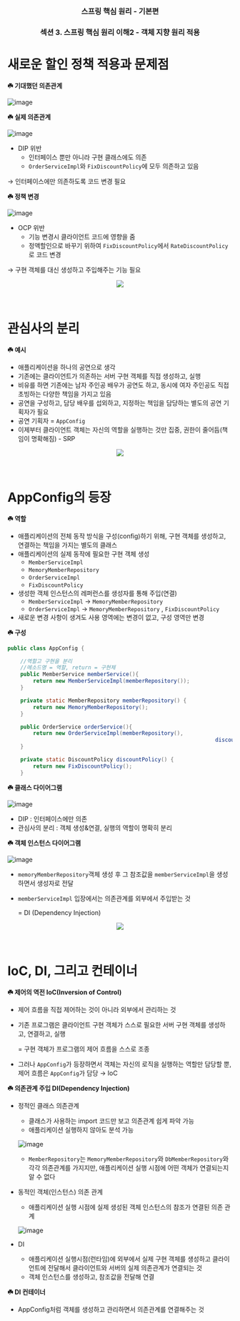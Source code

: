 <h3 align="center"> 스프링 핵심 원리 - 기본편 </h3>
<h3 align="center"> 섹션 3. 스프링 핵심 원리 이해2 - 객체 지향 원리 적용 </h3>

# 새로운 할인 정책 적용과 문제점

**☘️ 기대했던 의존관계**

![image](https://github.com/zzu-yaaa/Leets-Study-Spring-Basic/assets/110540359/d5a0f14a-e9db-440b-a2ad-7812a76a7386)


**☘️ 실제 의존관계**

![image](https://github.com/zzu-yaaa/Leets-Study-Spring-Basic/assets/110540359/eebcb742-48eb-4a49-95d4-a26aaff7aee8)

- DIP 위반
    - 인터페이스 뿐만 아니라 구현 클래스에도 의존
    - `OrderServiceImpl`와 `FixDiscountPolicy`에 모두 의존하고 있음

→ 인터페이스에만 의존하도록 코드 변경 필요

**☘️ 정책 변경**

![image](https://github.com/zzu-yaaa/Leets-Study-Spring-Basic/assets/110540359/2d7d215a-8020-4feb-a333-03b5485bbc9d)

- OCP 위반
    - 기능 변경시 클라이언트 코드에 영향을 줌
    - 정액할인으로 바꾸기 위하여 `FixDiscountPolicy`에서 `RateDiscountPolicy`로 코드 변경

→ 구현 객체를 대신 생성하고 주입해주는 기능 필요

<p align="center"> <img src="https://github.com/zzu-yaaa/Leets-Study-Spring-Basic/assets/110540359/4076f66c-3b6e-40a8-93d6-42d1351b758d"> </p> </br>


# 관심사의 분리

**☘️ 예시**

- 애플리케이션을 하나의 공연으로 생각
- 기존에는 클라이언트가 의존하는 서버 구현 객체를 직접 생성하고, 실행
- 비유를 하면 기존에는 남자 주인공 배우가 공연도 하고, 동시에 여자 주인공도 직접 초빙하는 다양한 책임을 가지고 있음
- 공연을 구성하고, 담당 배우를 섭외하고, 지정하는 책임을 담당하는 별도의 공연 기획자가 필요
- 공연 기획자 = `AppConfig`
- 이제부터 클라이언트 객체는 자신의 역할을 실행하는 것만 집중, 권한이 줄어듬(책임이 명확해짐) - SRP
<p align="center"> <img src="https://github.com/zzu-yaaa/Leets-Study-Spring-Basic/assets/110540359/4076f66c-3b6e-40a8-93d6-42d1351b758d"> </p> </br>

# AppConfig의 등장

**☘️ 역할**

- 애플리케이션의 전체 동작 방식을 구성(config)하기 위해, 구현 객체를 생성하고, 연결하는 책임을 가지는 별도의 클래스
- 애플리케이션의 실제 동작에 필요한 구현 객체 생성
    - `MemberServiceImpl`
    - `MemoryMemberRepository`
    - `OrderServiceImpl`
    - `FixDiscountPolicy`
- 생성한 객체 인스턴스의 레퍼런스를 생성자를 통해 주입(연결)
    - `MemberServiceImpl`  → `MemoryMemberRepository`
    - `OrderServiceImpl` → `MemoryMemberRepository` , `FixDiscountPolicy`
- 새로운 변경 사항이 생겨도 사용 영역에는 변경이 없고, 구성 영역만 변경

**☘️ 구성**

```java
public class AppConfig {

    //역할고 구현을 분리
    //메소드명 = 역할, return = 구현체
    public MemberService memberService(){
        return new MemberServiceImpl(memberRepository());
    }

    private static MemberRepository memberRepository() {
        return new MemoryMemberRepository();
    }

    public OrderService orderService(){
        return new OrderServiceImpl(memberRepository(),
														         discountPolicy());
    }

    private static DiscountPolicy discountPolicy() {
        return new FixDiscountPolicy();
    }
```

**☘️ 클래스 다이어그램**

![image](https://github.com/zzu-yaaa/Leets-Study-Spring-Basic/assets/110540359/75e6716f-7362-4916-9d4c-3dba14ac6b0e)


- DIP : 인터페이스에만 의존
- 관심사의 분리 : 객체 생성&연결, 실행의 역할이 명확히 분리

**☘️ 객체 인스턴스 다이어그램**

![image](https://github.com/zzu-yaaa/Leets-Study-Spring-Basic/assets/110540359/7a6b5c36-a4ee-4334-8e07-e7d93878edd8)

- `memoryMemberRepository`객체 생성 후 그 참조값을 `memberServiceImpl`을 생성하면서 생성자로 전달
- `memberServiceImpl` 입장에서는 의존관계를 외부에서 주입받는 것
    
    = DI (Dependency Injection)
    
<p align="center"> <img src="https://github.com/zzu-yaaa/Leets-Study-Spring-Basic/assets/110540359/4076f66c-3b6e-40a8-93d6-42d1351b758d"> </p> </br>

# IoC, DI, 그리고 컨테이너

**☘️ 제어의 역전 IoC(Inversion of Control)**

- 제어 흐름을 직접 제어하는 것이 아니라 외부에서 관리하는 것
- 기존 프로그램은 클라이언트 구현 객체가 스스로 필요한 서버 구현 객체를 생성하고, 연결하고, 실행
    
    = 구현 객체가 프로그램의 제어 흐름을 스스로 조종
    
- 그러나 `AppConfig`가 등장하면서 객체는 자신의 로직을 실행하는 역할만 담당할 뿐, 제어 흐름은 `AppConfig`가 담당 → IoC

**☘️ 의존관계 주입 DI(Dependency Injection)**

- 정적인 클래스 의존관계
    - 클래스가 사용하는 import 코드만 보고 의존관계 쉽게 파악 가능
    - 애플리케이션 실행하지 않아도 분석 가능
    
    ![image](https://github.com/zzu-yaaa/Leets-Study-Spring-Basic/assets/110540359/60a704bd-e562-4a43-81fe-d750aeee2f82)

    
    - `MemberRepository`는 `MemoryMemberRepository`와 `DbMemberRepository`와 각각 의존관계를 가지지만, 애플리케이션 실행 시점에 어떤 객체가 연결되는지 알 수 없다
- 동적인 객체(인스턴스) 의존 관계
    - 애플리케이션 실행 시점에 실제 생성된 객체 인스턴스의 참조가 연결된 의존 관계
    
    ![image](https://github.com/zzu-yaaa/Leets-Study-Spring-Basic/assets/110540359/7118fe2c-e29e-4b15-b2c8-ecf7560eb8c8)

    
- DI
    - 애플리케이션 실행시점(런타임)에 외부에서 실제 구현 객체를 생성하고 클라이언트에 전달해서 클라이언트와 서버의 실제 의존관계가 연결되는 것
    - 객체 인스턴스를 생성하고, 참조값을 전달해 연결

**☘️ DI 컨테이너**

- AppConfig처럼 객체를 생성하고 관리하면서 의존관계를 연결해주는 것
